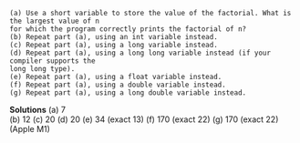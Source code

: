 ```
(a) Use a short variable to store the value of the factorial. What is the largest value of n
for which the program correctly prints the factorial of n?
(b) Repeat part (a), using an int variable instead.
(c) Repeat part (a), using a long variable instead.
(d) Repeat part (a), using a long long variable instead (if your compiler supports the
long long type).
(e) Repeat part (a), using a float variable instead.
(f) Repeat part (a), using a double variable instead.
(g) Repeat part (a), using a long double variable instead.
```

**Solutions**
(a) 7  
(b) 12
(c) 20
(d) 20
(e) 34 (exact 13)
(f) 170 (exact 22)
(g) 170 (exact 22) (Apple M1)

